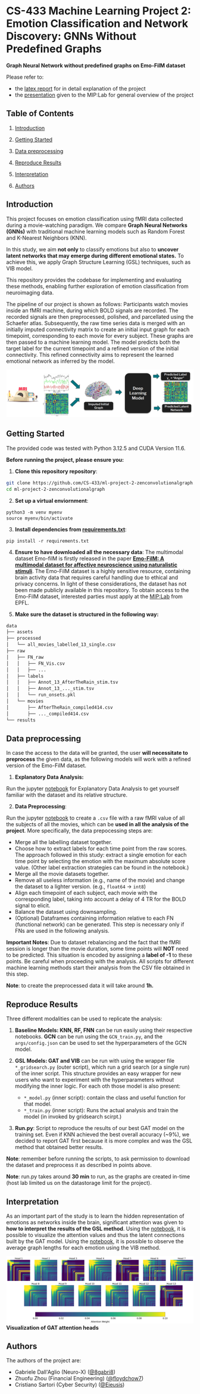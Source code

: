 # CS-433 Machine Learning Project 2: Emotion Classification and Network Discovery: GNNs Without Predefined Graphs 

**Graph Neural Network without predefined graphs on Emo-FilM dataset**

Please refer to:
- the [latex report](GNN_E_MIP:Lab_report.pdf) for in detail explanation of the project
- the [presentation](GNN_E_MIP:Lab_presentation.pdf) given to the MIP:Lab for general overview of the project

## Table of Contents
1. [Introduction](#introduction)
2. [Getting Started](#getting-started)
3. [Data preprocessing](#data-preprocessing)
4. [Reproduce Results](#reproduce-results)
5. [Interpretation](#interpretation)

6. [Authors](#authors)


## Introduction



This project focuses on emotion classification using fMRI data collected during a movie-watching paradigm. We compare **Graph Neural Networks (GNNs)** with traditional machine learning models such as Random Forest and K-Nearest Neighbors (KNN).

 In this study, we aim **not only** to classify emotions but also to **uncover latent networks that may emerge during different emotional states.** To achieve this, we apply Graph Structure Learning (GSL) techniques, such as VIB model.


This repository provides the codebase for implementing and evaluating these methods, enabling further exploration of emotion classification from neuroimaging data.

The pipeline of our project is shown as follows: Participants watch movies inside an fMRI machine, during which BOLD signals are recorded. The recorded signals are then preprocessed, polished, and parcellated using the Schaefer atlas. Subsequently, the raw time series data is merged with an initially imputed connectivity matrix to create an initial input graph for each timepoint, corresponding to each movie for every subject. These graphs are then passed to a machine learning model. The model predicts both the target label for the current timepoint and a refined version of the initial connectivity. This refined connectivity aims to represent the learned emotional network as inferred by the model.

![pipeline](data/assets/frmi_pipeline.png)


<!-- ## Project Structure

Here is an overview of the repository organization of the project:

```bash
.
├── README.md
├── requirements.txt
├── utils_models.py
├── run.py
├── data
│   ├── assets
│   │   ├── frmi_pipeline.png
│   │   └── Screencast from 2024-11-17 19-25-59.mp4
│   ├── processed
│   ├── raw
│   │   ├── FN_raw
│   │   ├── labels
│   │   └── movies
│   └── results
├── EDA
│   ├── 0_explore_dataset.ipynb
│   └── 1_create_dataset.ipynb
├── FNN
│   ├── FNN_model.py
│   └── FNN_train.ipynb
├── GAT
│   ├── GAT_gridsearch.py
│   ├── GAT_model.py
│   ├── GAT_train.py
│   └── plot_attention_weights.ipynb
├── GCN
│   ├── args
│   │   └── config.json
│   ├── GCN_models.py
│   └── GCN_train.py
├── KNN
│   └── KNN.ipynb
├── RF
│   └── RandomForest.ipynb
└── VIB
    ├── backbone.py
    ├── gsl.py
    ├── interpretation_VIB.ipynb
    ├── layers.py
    ├── train_eval.py
    ├── utils.py
    ├── VIB_gridsearch_outer.py
    ├── VIB.ipynb
    └── VIB_train.py

``` -->

## Getting Started

The provided code was tested with Python 3.12.5 and CUDA Version 11.6.

**Before running the project, please ensure you:**

1. **Clone this repository repository**:

```bash
git clone https://github.com/CS-433/ml-project-2-zenconvolutionalgraph.git
cd ml-project-2-zenconvolutionalgraph
```

2. **Set up a virtual enviornment**:
```
python3 -m venv myenv
source myenv/bin/activate
```

3. **Install dependencies from [requirements.txt](requirements.txt)**:
```
pip install -r requirements.txt
```

4. **Ensure to have downloaded all the necessary data**: 
The multimodal dataset Emo-filM is firstly released in the paper [**Emo-FilM: A multimodal dataset for affective neuroscience using naturalistic stimuli**](https://doi.org/10.1101/2024.02.26.582043). The Emo-FilM dataset is a highly sensitive resource, containing brain activity data that requires careful handling due to ethical and privacy concerns. In light of these considerations, the dataset has not been made publicly available in this repository. To obtain access to the Emo-FilM dataset, interested parties must apply at the [MIP:Lab](https://miplab.epfl.ch/) from EPFL. 

5. **Make sure the dataset is structured in the following way:**

```bash
data
├── assets
├── processed
│   └── all_movies_labelled_13_single.csv
├── raw
│   ├── FN_raw
│   │   ├── FN_Vis.csv
│   │   ├── ...
│   ├── labels
│   │   ├── Annot_13_AfterTheRain_stim.tsv
│   │   ├── Annot_13_..._stim.tsv
│   │   └── run_onsets.pkl
│   └── movies
│       ├── AfterTheRain_compiled414.csv
│       ├── ..._compiled414.csv
└── results
```



## Data preprocessing

In case the access to the data will be granted, the user **will necessitate to preprocess** the given data, as the following models will work with a refined version of the Emo-FilM dataset.

1. **Explanatory Data Analysis:**

Run the jupyter [notebook](/EDA/0_explore_dataset.ipynb) for Explanatory Data Analysis to get yourself familiar with the dataset and its relative structure.

2. **Data Preprocessing**:

Run the jupyter [notebook](./EDA/1_create_dataset.ipynb) to create a ``.csv`` file with a raw fMRI value of all the subjects of all the movies, which can be **used in all the analysis of the project**. More specifically, the data prepocessing steps are:

- Merge all the labelling dataset together.  
- Choose how to extract labels for each time point from the raw scores.      The approach followed in this study: extract a single emotion for each time point by selecting the emotion with the maximum absolute score value. (Other label extraction strategies can be found in the notebook.)
- Merge all the movie datasets together.
- Remove all useless information (e.g., name of the movie) and change the dataset to a lighter version. (e.g., ``float64`` -> ``int8``)
- Align each timepoint of each subject, each movie with the corresponding label, taking into account a delay of 4 TR for the BOLD signal to elicit.
- Balance the dataset using downsampling.
- (Optional) Dataframes containing information relative to each FN (functional network) can be generated. This step is necessary only if FNs are used in the following analysis.

**Important Notes**: Due to dataset rebalancing and the fact that the fMRI session is longer than the movie duration, some time points will **NOT** need to be predicted. This situation is encoded by assigning a **label of -1** to these points. Be careful when proceeding with the analysis. All scripts for different machine learning methods start their analysis from the CSV file obtained in this step.

**Note**: to create the preprocessed data it will take around **1h.**

## Reproduce Results

Three different modalities can be used to replicate the analysis:

1. **Baseline Models: KNN, RF, FNN** can be run easily using their respective notebooks. **GCN** can be run using the `GCN_train.py`, and the `args/config.json` can be used to set the hyperparameters of the GCN model.


2. **GSL Models: GAT and VIB** can be run with using the wrapper file ``*_gridsearch.py`` (outer script), which run a grid search (or a single run) of the inner script. This structure provides an easy wrapper for new users who want to experiment with the hyperparameters without modifying the inner logic. For each oth those model is also present:
    - ``*_model.py`` (inner script): contain the class and useful function for that model.
    - ``*_train.py`` (inner script): Runs the actual analysis and train the model (in invoked by gridsearch scirpt.)

3. **Run.py**: Script to reproduce the results of our best GAT model on the training set. Even if KNN achieved the best overall accuracy (~9%), we decided to report GAT first because it is more complex and was the GSL method that obtained better results. 

**Note**: remember before running the scripts, to ask permission to download the dataset and preprocess it as described in points above.

**Note**: run.py takes around **30 min** to run, as the graphs are created in-time (host lab limited us on the datastorage limit for the project).

## Interpretation
As an important part of the study is to learn the hidden representation of emotions as networks inside the brain, significant attention was given to **how to interpret the results of the GSL method**. Using the [notebook](GAT/plot_attention_weights.ipynb), it is possible to visualize the attention values and thus the latent connections built by the GAT model. Using the [notebook](VIB/interpretation_VIB.ipynb), it is possible to observe the average graph lengths for each emotion using the VIB method.


![Visualization of GAT attention heads](data/assets/gat_attention_heads.png)**Visualization of GAT attention heads**



## Authors

The authors of the project are: 

- Gabriele Dall'Aglio (Neuro-X)  ([@8gabri8](https://github.com/8gabri8))
- Zhuofu Zhou (Financial Engineering) ([@floydchow7](https://github.com/floydchow7))
- Cristiano Sartori (Cyber Security) ([@Eieusis](https://github.com/Eieusis))